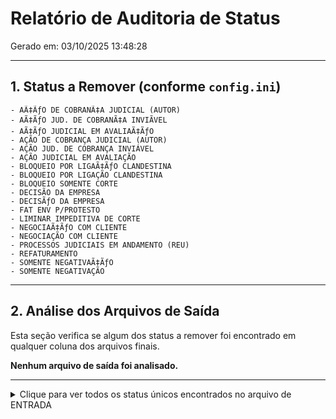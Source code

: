 # Relatório de Auditoria de Status
Gerado em: 03/10/2025 13:48:28

---

## 1. Status a Remover (conforme `config.ini`)

```
- AÃ‡ÃƒO DE COBRANÃ‡A JUDICIAL (AUTOR)
- AÃ‡ÃƒO JUD. DE COBRANÃ‡A INVIÃVEL
- AÃ‡ÃƒO JUDICIAL EM AVALIAÃ‡ÃƒO
- AÇÃO DE COBRANÇA JUDICIAL (AUTOR)
- AÇÃO JUD. DE COBRANÇA INVIÁVEL
- AÇÃO JUDICIAL EM AVALIAÇÃO
- BLOQUEIO POR LIGAÃ‡ÃƒO CLANDESTINA
- BLOQUEIO POR LIGAÇÃO CLANDESTINA
- BLOQUEIO SOMENTE CORTE
- DECISÃO DA EMPRESA
- DECISÃƒO DA EMPRESA
- FAT ENV P/PROTESTO
- LIMINAR IMPEDITIVA DE CORTE
- NEGOCIAÃ‡ÃƒO COM CLIENTE
- NEGOCIAÇÃO COM CLIENTE
- PROCESSOS JUDICIAIS EM ANDAMENTO (REU)
- REFATURAMENTO
- SOMENTE NEGATIVAÃ‡ÃƒO
- SOMENTE NEGATIVAÇÃO
```

---

## 2. Análise dos Arquivos de Saída

Esta seção verifica se algum dos status a remover foi encontrado em qualquer coluna dos arquivos finais.

**Nenhum arquivo de saída foi analisado.**

---

<details>
<summary>Clique para ver todos os status únicos encontrados no arquivo de ENTRADA</summary>

```
- AFERIÃ‡ÃƒO MEDIDOR
- ARRECADAÃ‡ÃƒO
- AÃ‡ÃƒO DE COBRANÃ‡A JUDICIAL
- AÃ‡ÃƒO DE COBRANÃ‡A JUDICIAL (AUTOR)
- AÃ‡ÃƒO JUD. DE COBRANÃ‡A INVIÃVEL
- AÃ‡ÃƒO JUDICIAL EM AVALIAÃ‡ÃƒO
- BAIXA_PAGTO_PROTESTO
- BLOQUEIO POR LIGAÃ‡ÃƒO CLANDESTINA
- BLOQUEIO SOMENTE CORTE
- BLOQUEIO_ANEEL
- BLOQUEIO_OUVIDORIA
- BLOQUEIO_RECLAMAÃ‡ÃƒO
- CLIENTES HOMECARE
- DECISÃƒO DA EMPRESA
- DECISÃƒO DA EMPRESA COMPLETO
- DECISÃƒO EMPRESA
- FAT ENV P/PROTESTO
- FATJUIZ INIBIÃ‡AO A CORTE E NEGAT - PERM. COBR
- FATJUIZ INIBIÃ‡AO A CORTE- PERM. NEG/COBR
- FATURA PROTESTADA
- INIBI NEG. E COB. TERC. - PERMITE CORTE
- LIMINAR IMPEDITIVA DE CORTE
- MARCACAO CIGANOS PROVISÃ“RIA
- N
- NEGOCIAÃ‡ÃƒO COM CLIENTE
- OUVIDORIA
- PROCESSOS JUDICIAIS EM ANDAMENTO (REU)
- PROCON
- PROTESTADA
- PROTESTO
- PROTESTO E FATURA
- PROTESTO ELETRONICO
- SENTENÃ‡A JUDICIAL IMPEDITIVA DE CORTE
- SENTENÃ‡A JUDICIAL IMPEDITIVA DE CORTE/NEG.
- SOMENTE NEGATIVAÃ‡ÃƒO
```

</details>

